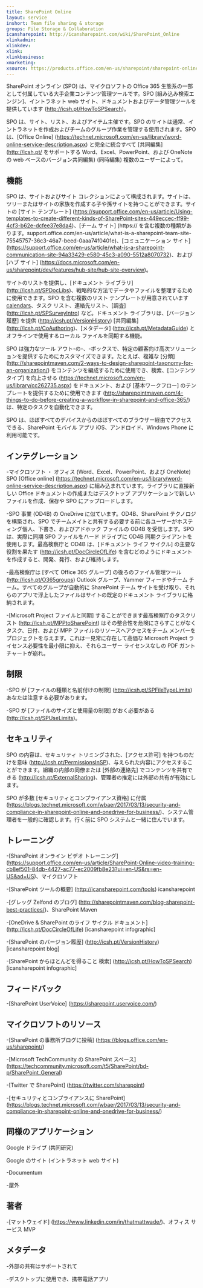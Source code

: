 ```yaml
---
title: SharePoint Online
layout: service
inshort: Team file sharing & storage
groups: File Storage & Collaboration
icansharepoint: http://icansharepoint.com/wiki/SharePoint_Online
xlinkadmin: 
xlinkdev: 
xlink: 
xlinkbusiness: 
xmarketing: 
xsource: https://products.office.com/en-us/sharepoint/sharepoint-online-collaboration-software
---
```


SharePoint オンライン (SPO) は、マイクロソフトの Office 365 生態系の一部として付属している大手企業コンテンツ管理ツールです。SPO [組み込み検索エンジン]、イントラネット web サイト、ドキュメントおよびデータ管理ツールを提供しています (http://icsh.pt/HowToSPSearch)。

SPO は、サイト、リスト、およびアイテム主催です。SPO のサイトは通常、イントラネットを作成およびチームのグループ作業を管理する使用されます。SPO は、[Office Online] (https://technet.microsoft.com/en-us/library/word-online-service-description.aspx) と完全に統合すべて [共同編集] (http://icsh.pt/ をサポートする Word、Excel、PowerPoint、および OneNote の web ベースのバージョン共同編集) (同時編集) 複数のユーザーによって。

機能
---------

SPO は、サイトおよびサイト コレクションによって構成されます。サイトは、ツリーまたはサイトの家族を作成する子や孫サイトを持つことができます。サイトの [サイト テンプレート] (https://support.office.com/en-us/article/Using-templates-to-create-different-kinds-of-SharePoint-sites-449eccec-ff99-4cf3-b62e-dcfee37e8da4)、[チーム サイト] (https:// を含む複数の種類があります。support.office.com/en-us/article/what-is-a-sharepoint-team-site-75545757-36c3-46a7-beed-0aaa74f0401e)、[コミュニケーション サイト] (https://support.office.com/en-us/article/what-is-a-sharepoint-communication-site-94a33429-e580-45c3-a090-5512a8070732)、および [ハブ サイト] (https://docs.microsoft.com/en-us/sharepoint/dev/features/hub-site/hub-site-overview)。

サイトのリストを提供し、[ドキュメント ライブラリ] (http://icsh.pt/SPDocLibs)、戦略的な方法でデータやファイルを整理するために使用できます。SPO を含む複数のリスト テンプレートが用意されています [calendars](https//icsh.pt/SPCalendars)、タスク リスト、連絡先リスト、[調査] (http://icsh.pt/SPSurveyIntro) など。ドキュメント ライブラリは、[バージョン履歴] を提供 (http://icsh.pt/VersionHistory) [共同編集] (http://icsh.pt/CoAuthoring)、[メタデータ] (http://icsh.pt/MetadataGuide) とオフラインで使用するローカル ファイルを同期する機能。

SPO は強力なツール アウト-の-、-ボックスで、特定の顧客向け高次ソリューションを提供するためにカスタマイズできます。たとえば、複雑な [分類] (http://sharepointmaven.com/2-ways-to-design-sharepoint-taxonomy-for-an-organization/) をコンテンツを編成するために使用でき、検索、[コンテンツ タイプ] を向上させる (https://technet.microsoft.com/en-us/library/cc262735.aspx) をドキュメント、および [基本ワークフロー] のテンプレートを提供するために使用できます (http://sharepointmaven.com/4-things-to-do-before-creating-a-workflow-in-sharepoint-and-office-365/) は、特定のタスクを自動化できます。

SPO は、ほぼすべてのデバイスからのほぼすべてのブラウザー経由でアクセスできる、SharePoint モバイル アプリ iOS、アンドロイド、Windows Phone に利用可能です。

インテグレーション
---------

-マイクロソフト ・ オフィス (Word、Excel、PowerPoint、および OneNote) SPO [Office online] (https://technet.microsoft.com/en-us/library/word-online-service-description.aspx) に組み込まれています。ライブラリに直接新しい Office ドキュメントの作成またはデスクトップ アプリケーションで新しいファイルを作成、保存や SPO にアップロードします。

-SPO 事業 (OD4B) の OneDrive に似ています。OD4B、SharePoint テクノロジを構築され、SPO でチームメイトと共有する必要する前に各ユーザーがホスティング個人、下書き、およびアドホック ファイルの OD4B を受信します。SPO は、実際に同期 SPO ファイルをハード ドライブに OD4B 同期クライアントを使用します。最高検察庁と OD4B は、[ドキュメント ライフ サイクル] の主要な役割を果たす (http://icsh.pt/DocCircleOfLife) を含むどのようにドキュメントを作成すると、開発、発行、および維持します。

-最高検察庁は [すべて Office 365 グループ] の後ろのファイル管理ツール (http://icsh.pt/O365groups) Outlook グループ、Yammer フィードやチーム チーム。すべてのグループが自動的に SharePoint チーム サイトを受け取り、それらのアプリで浮上したファイルはサイトの既定のドキュメント ライブラリに格納されます。

-[Microsoft Project ファイルと同期] することができます最高検察庁のタスクリスト (http://icsh.pt/MPPtoSharePoint) はその整合性を危険にさらすことがなくタスク、日付、および MPP ファイルのリソースへアクセスをチーム メンバーをプロジェクトを与えます。これは一見常に存在して高価な Microsoft Project ライセンス必要性を最小限に抑え、それらユーザー ライセンスなしの PDF ガント チャートが崩れ。

制限
---------

-SPO が [ファイルの種類と名前付けの制限] (http://icsh.pt/SPFileTypeLimits) あなたは注意する必要があります。

-SPO が [ファイルのサイズと使用量の制限] がおく必要がある (http://icsh.pt/SPUseLimits)。

セキュリティ
---------

SPO の内容は、セキュリティ トリミングされた、[アクセス許可] を持つものだけを意味 (http://icsh.pt/PermissionsInSP)、与えられた内容にアクセスすることができます。組織の内部の同僚または [外部の連絡先] でコンテンツを共有できる (http://icsh.pt/ExternalSharing)、管理者の推定には外部の共有が有効にします。

SPO が多数 [セキュリティとコンプライアンス資格] に付属 (https://blogs.technet.microsoft.com/wbaer/2017/03/13/security-and-compliance-in-sharepoint-online-and-onedrive-for-business/)、システム管理者を一般的に確認します。行く前に SPO システムと一緒に住んでいます。

トレーニング
---------

-[SharePoint オンライン ビデオ トレーニング] (https://support.office.com/en-us/article/SharePoint-Online-video-training-cb8ef501-84db-4427-ac77-ec2009fb8e23?ui=en-US&rs=en-US&ad=US)、マイクロソフト

-[SharePoint ツールの概要] (http://icansharepoint.com/tools) icansharepoint

-[グレッグ Zelfond のブログ] (http://sharepointmaven.com/blog-sharepoint-best-practices/)、SharePoint Maven

-[OneDrive & SharePoint のライフ サイクル ドキュメント] (http://icsh.pt/DocCircleOfLife) \[icansharepoint
infographic\]

-[SharePoint のバージョン履歴] (http://icsh.pt/VersionHistory)
\[icansharepoint blog\]

-[SharePoint からほとんどを得ること
検索] (http://icsh.pt/HowToSPSearch) \[icansharepoint infographic\]

フィードバック
---------

-[SharePoint UserVoice] (https://sharepoint.uservoice.com/)

マイクロソフトのリソース
---------

-[SharePoint の事務所ブログに投稿] (https://blogs.office.com/en-us/sharepoint/)

-[Microsoft TechCommunity の SharePoint スペース] (https://techcommunity.microsoft.com/t5/SharePoint/bd-p/SharePoint_General)

-[Twitter で SharePoint] (https://twitter.com/sharepoint)

-[セキュリティとコンプライアンスに SharePoint] (https://blogs.technet.microsoft.com/wbaer/2017/03/13/security-and-compliance-in-sharepoint-online-and-onedrive-for-business/)


同様のアプリケーション
--------------------

Google ドライブ (共同研究)

Google のサイト (イントラネット web サイト)

-Documentum

-屋外

著者
---------

-[マットウェイド] (https://www.linkedin.com/in/thatmattwade/)、オフィス サービス MVP

メタデータ
--------

-外部の共有はサポートされて

-デスクトップに使用でき、携帯電話アプリ

